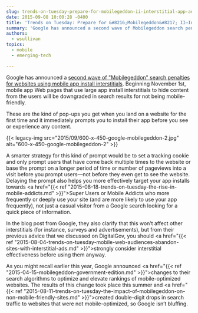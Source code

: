 ```yaml
---
slug: trends-on-tuesday-prepare-for-mobilegeddon-ii-interstitial-app-ads
date: 2015-09-08 10:00:28 -0400
title: 'Trends on Tuesday: Prepare for &#8216;Mobilegeddon&#8217; II—Interstitial App Ads'
summary: 'Google has announced a second wave of Mobilegeddon search penalties for websites using mobile app install interstitials.'
authors:
  - wsullivan
topics:
  - mobile
  - emerging-tech

---
```


Google has announced a [second wave of "Mobilegeddon" search penalties for websites using mobile app install interstitials](http://searchengineland.com/library/google/google-mobile-friendly-update). Beginning November 1st, mobile app Web pages that use large app install interstitials to hide content from the users will be downgraded in search results for not being mobile-friendly.

These are the kind of pop-ups you get when you land on a website for the first time and it immediately prompts you to install their app before you see or experience any content.

{{< legacy-img src="2015/09/600-x-450-google-mobilegeddon-2.jpg" alt="600-x-450-google-mobilegeddon-2" >}}

A smarter strategy for this kind of prompt would be to set a tracking cookie and only prompt users that have come back multiple times to the website or base the prompt on a longer period of time or number of pageviews into a visit before you prompt users—not before they even get to see the website. Delaying the prompt also helps you more effectively target your app installs towards <a href="{{< ref "2015-08-18-trends-on-tuesday-the-rise-in-mobile-addicts.md" >}}">Super Users or Mobile Addicts who more frequently or deeply use your site</a> (and are more likely to use your app frequently), not just a casual visitor from a Google search looking for a quick piece of information.
  
In the blog post from Google, they also clarify that this won’t affect other interstitials (for instance, surveys and advertisements), but from their previous advice that we discussed on DigitalGov, you should <a href="{{< ref "2015-08-04-trends-on-tuesday-mobile-web-audiences-abandon-sites-with-interstitial-ads.md" >}}">strongly consider interstitial effectiveness before using them</a> anyway.

As you might recall earlier this year, Google announced <a href="{{< ref "2015-04-15-mobilegeddon-government-edition.md" >}}">changes to their search algorithms to optimize and elevate rankings of mobile-optimized websites</a>. The results of this change took place this summer and <a href="{{< ref "2015-08-11-trends-on-tuesday-the-impact-of-mobilegeddon-on-non-mobile-friendly-sites.md" >}}">created double-digit drops in search traffic to websites that were not mobile-optimized</a>, so Google isn&#8217;t bluffing.
